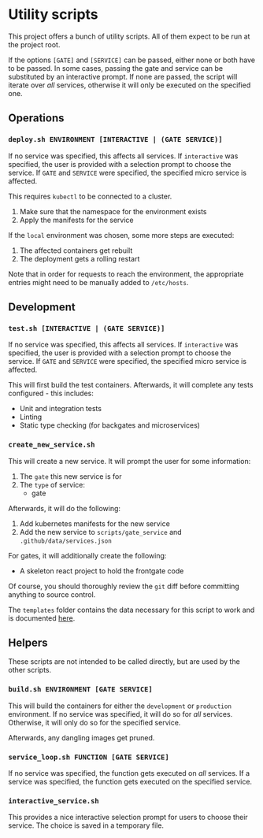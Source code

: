 # Utility scripts

This project offers a bunch of utility scripts.
All of them expect to be run at the project root.

If the options `[GATE]` and `[SERVICE]` can be passed, either none or both have to be passed.
In some cases, passing the gate and service can be substituted by an interactive prompt.
If none are passed, the script will iterate over *all* services, otherwise it will only be executed on the specified one.

## Operations

### `deploy.sh ENVIRONMENT [INTERACTIVE | (GATE SERVICE)]`

If no service was specified, this affects all services.
If `interactive` was specified, the user is provided with a selection prompt to choose the service.
If `GATE` and `SERVICE` were specified, the specified micro service is affected.

This requires `kubectl` to be connected to a cluster.

1. Make sure that the namespace for the environment exists
1. Apply the manifests for the service

If the `local` environment was chosen, some more steps are executed:

1. The affected containers get rebuilt
1. The deployment gets a rolling restart

Note that in order for requests to reach the environment, the appropriate entries might need to be manually added to `/etc/hosts`.

## Development

### `test.sh [INTERACTIVE | (GATE SERVICE)]`

If no service was specified, this affects all services.
If `interactive` was specified, the user is provided with a selection prompt to choose the service.
If `GATE` and `SERVICE` were specified, the specified micro service is affected.

This will first build the test containers.
Afterwards, it will complete any tests configured - this includes:

* Unit and integration tests
* Linting
* Static type checking (for backgates and microservices)

### `create_new_service.sh`

This will create a new service.
It will prompt the user for some information:

1. The `gate` this new service is for
1. The `type` of service:
   * gate

Afterwards, it will do the following:

1. Add kubernetes manifests for the new service
1. Add the new service to `scripts/gate_service` and `.github/data/services.json`

For gates, it will additionally create the following:

* A skeleton react project to hold the frontgate code

Of course, you should thoroughly review the `git` diff before committing anything to source control.

The `templates` folder contains the data necessary for this script to work and is documented [here](/documentation/templates.md).

## Helpers

These scripts are not intended to be called directly, but are used by the other scripts.

### `build.sh ENVIRONMENT [GATE SERVICE]`

This will build the containers for either the `development` or `production` environment.
If no service was specified, it will do so for *all* services.
Otherwise, it will only do so for the specified service.

Afterwards, any dangling images get pruned.

### `service_loop.sh FUNCTION [GATE SERVICE]`

If no service was specified, the function gets executed on *all* services.
If a service was specified, the function gets executed on the specified service.

### `interactive_service.sh`

This provides a nice interactive selection prompt for users to choose their service.
The choice is saved in a temporary file.
